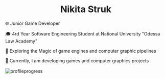 <h1 align="center">
  <b>
    Nikita Struk
  </b>
</h1>

🌐 Junior Game Developer

🎓 4rd Year Software Engineering Student at National University "Odessa Law Academy"

🔭 Exploring the Magic of game engines and computer graphic pipelines 

👷 Currently, I am developing games and computer graphics projects

<img align="center" src="[https://raw.githubusercontent.com/devicons/devicon/master/icons/cplusplus/cplusplus-original.svg](https://www.codewars.com/users/CyberspyUA/badges/large)" alt="profileprogress"/>
<!--
**CyberspyUA/CyberspyUA** is a ✨ _special_ ✨ repository because its `README.md` (this file) appears on your GitHub profile.

Here are some ideas to get you started:

- 🔭 I’m currently working on ...
- 🌱 I’m currently learning ...
- 👯 I’m looking to collaborate on ...
- 🤔 I’m looking for help with ...
- 💬 Ask me about ...
- 📫 How to reach me: ...
- 😄 Pronouns: ...
- ⚡ Fun fact: ...
-->


<h1 align = "center">Technologies that I operate</h1>
<h2 align="left">Programming languages:</h2>

<p align="center">
		<img align="center" src="https://raw.githubusercontent.com/devicons/devicon/master/icons/c/c-original.svg" alt="devicon" height="50" width="50" />
        <img align="center" src="https://raw.githubusercontent.com/devicons/devicon/master/icons/cplusplus/cplusplus-original.svg" alt="devicon" height="50" width="50" />
		<img align="center" src="https://raw.githubusercontent.com/devicons/devicon/master/icons/csharp/csharp-original.svg" alt="devicon" height="50" width="50" />
        <img align="center" src="https://raw.githubusercontent.com/devicons/devicon/master/icons/python/python-original.svg" alt="devicon" height="50" width="50" />

</p>
<h2 align="left">Version control systems (VCS):</h2>
<p align="center">
        <img align="center" src="https://raw.githubusercontent.com/devicons/devicon/master/icons/git/git-plain.svg" alt="devicon" height="50" width="50" />
        <img align="center" src="https://avatars.githubusercontent.com/u/29477654?s=280&v=4" alt="devicon" height="75" width="75" />
</p>
<h2 align="left">Computer graphic tools:</h2>
<p align="center" >
        <img align="center" src="https://raw.githubusercontent.com/devicons/devicon/master/icons/opengl/opengl-original.svg" alt="devicon" height="50" width="50" />
</p>
<h2 align="left">IDE's:</h2>
<p align="center">
        <img align="center" src="https://raw.githubusercontent.com/devicons/devicon/master/icons/visualstudio/visualstudio-plain.svg" alt="devicon" height="50" width="50" />
        <img align="center" src="https://raw.githubusercontent.com/devicons/devicon/master/icons/vscode/vscode-original.svg" alt="devicon" height="50" width="50" />
</p>
<h2 align="left">Game engines:</h2>
<p align="center">
        <img align="center" src="https://raw.githubusercontent.com/devicons/devicon/master/icons/unrealengine/unrealengine-original.svg" alt="devicon" height="50" width="50" />
        <img align="center" src="https://raw.githubusercontent.com/devicons/devicon/master/icons/unity/unity-original.svg" alt="devicon" height="50" width="50" />
</p>
<h2 align="left">Cloud hosting applications:</h2>
<p align="center">
        <img align="center" src="https://raw.githubusercontent.com/devicons/devicon/master/icons/github/github-original.svg" alt="devicon" height="50" width="50" />
        <img align="center" src="https://raw.githubusercontent.com/devicons/devicon/master/icons/gitlab/gitlab-original.svg" alt="devicon" height="50" width="50" />
</p>
<h2 align="left">Atlassian applications:</h2>
<p align="center">
         <img align="center" src="https://raw.githubusercontent.com/devicons/devicon/master/icons/sourcetree/sourcetree-original.svg" alt="devicon" height="50" width="50" />
         <img align="center" src="https://raw.githubusercontent.com/devicons/devicon/master/icons/jira/jira-original.svg" alt="devicon" height="50" width="50" />
         <img align="center" src="https://raw.githubusercontent.com/devicons/devicon/master/icons/confluence/confluence-original.svg" alt="devicon" height="50" width="50" />

</p>
<h2 align="left">GUI programming:</h2>
<p align="center">
        <img align="center" src="https://raw.githubusercontent.com/devicons/devicon/master/icons/dot-net/dot-net-original.svg" alt="devicon" height="50" width="50" />
        <img align="center" src="https://raw.githubusercontent.com/devicons/devicon/master/icons/qt/qt-original.svg" alt="devicon" height="50" width="50" />
        <img align="center" src="https://raw.githubusercontent.com/devicons/devicon/master/icons/dotnetcore/dotnetcore-original.svg" alt="devicon" height="50" width="50" />

</p>
<h2 align="left">Database management software:</h2>
<p align="center">
        <img align="center" src="https://raw.githubusercontent.com/devicons/devicon/master/icons/mysql/mysql-original.svg" alt="devicon" height="50" width="50" />
        <img align="center" src="https://raw.githubusercontent.com/devicons/devicon/master/icons/postgresql/postgresql-original.svg" alt="devicon" height="50" width="50" />
</p>
<h2 align="left">Additional OS's:</h2>
<p align="center">
        <img align="center" src="https://raw.githubusercontent.com/devicons/devicon/master/icons/ubuntu/ubuntu-plain.svg" alt="devicon" height="50" width="50" />
        <img align="center" src="https://raw.githubusercontent.com/devicons/devicon/master/icons/linux/linux-original.svg" alt="devicon" height="50" width="50" />
</p>
<h2 align="left">Other utilities:</h2>
<p align="center">
        <img align="center" src="https://raw.githubusercontent.com/devicons/devicon/master/icons/cmake/cmake-original.svg" alt="devicon" height="50" width="50" />
        <img align="center" src="https://raw.githubusercontent.com/devicons/devicon/master/icons/gcc/gcc-original.svg" alt="devicon" height="50" width="50" />
</p>
